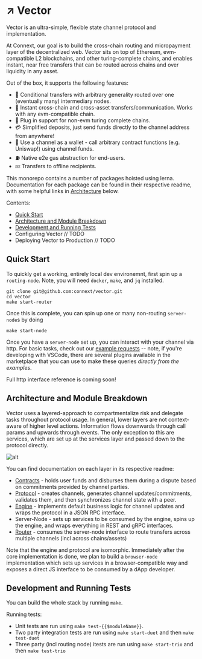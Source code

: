# ↗️ Vector

Vector is an ultra-simple, flexible state channel protocol and implementation.

At Connext, our goal is to build the cross-chain routing and micropayment layer of the decentralized web. Vector sits on top of Ethereum, evm-compatible L2 blockchains, and other turing-complete chains, and enables instant, near free transfers that can be routed across chains and over liquidity in any asset.

Out of the box, it supports the following features:

- 💸 Conditional transfers with arbitrary generality routed over one (eventually many) intermediary nodes.
- 🔀 Instant cross-chain and cross-asset transfers/communication. Works with any evm-compatible chain.
- 🔌 Plug in support for non-evm turing complete chains.
- 💳 Simplified deposits, just send funds directly to the channel address from anywhere!
- 🦄 Use a channel as a wallet - call arbitrary contract functions (e.g. Uniswap!) using channel funds.
- ⛽ Native e2e gas abstraction for end-users.
- 💤 Transfers to offline recipients.

This monorepo contains a number of packages hoisted using lerna. Documentation for each package can be found in their respective readme, with some helpful links in [Architecture](#architecture) below.

Contents:

- [Quick Start](#quick-start)
- [Architecture and Module Breakdown](#architecture-and-module-breakdown)
- [Development and Running Tests](#development-and-running-tests)
- Configuring Vector // TODO
- Deploying Vector to Production // TODO

## Quick Start

To quickly get a working, entirely local dev environemnt, first spin up a `routing-node`. Note, you will need `docker`, `make`, and `jq` installed.

```
git clone git@github.com:connext/vector.git
cd vector
make start-router
```

Once this is complete, you can spin up one or many non-routing `server-node`s by doing

```
make start-node
```

Once you have a `server-node` set up, you can interact with your channel via http. For basic tasks, check out our [example requests](https://github.com/connext/vector/tree/master/modules/server-node/examples) -- note, if you're developing with VSCode, there are several plugins available in the marketplace that you can use to make these queries *directly from the examples*.

Full http interface reference is coming soon!

## Architecture and Module Breakdown

Vector uses a layered-approach to compartmentalize risk and delegate tasks throughout protocol usage. In general, lower layers are not context-aware of higher level actions. Information flows downwards through call params and upwards through events. The only exception to this are services, which are set up at the services layer and passed down to the protocol directly.

![alt](https://i.ibb.co/wRnskD4/Vector-System-Architecture-3.png)

You can find documentation on each layer in its respective readme:

- [Contracts](https://github.com/connext/vector/blob/master/modules/contracts/README.md) - holds user funds and disburses them during a dispute based on commitments provided by channel parties.
- [Protocol](https://github.com/connext/vector/tree/master/modules/protocol/README.md) - creates channels, generates channel updates/commitments, validates them, and then synchronizes channel state with a peer.
- [Engine](https://github.com/connext/vector/blob/master/modules/engine/README.md) - implements default business logic for channel updates and wraps the protocol in a JSON RPC interface.
- Server-Node - sets up services to be consumed by the engine, spins up the engine, and wraps everything in REST and gRPC interfaces.
- [Router](https://github.com/connext/vector/blob/master/modules/router/README.md) - consumes the server-node interface to route transfers across multiple channels (incl across chains/assets)

Note that the engine and protocol are isomorphic. Immediately after the core implementation is done, we plan to build a `browser-node` implementation which sets up services in a browser-compatible way and exposes a direct JS interface to be consumed by a dApp developer.

## Development and Running Tests

You can build the whole stack by running `make`.

Running tests:

- Unit tests are run using `make test-{{$moduleName}}`.
- Two party integration tests are run using `make start-duet` and then `make test-duet`
- Three party (incl routing node) itests are run using `make start-trio` and then `make test-trio`
